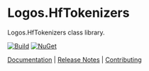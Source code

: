 # Logos.HfTokenizers

Logos.HfTokenizers class library.

[![Build](https://github.com/Faithlife/HfTokenizers/workflows/Build/badge.svg)](https://github.com/Faithlife/HfTokenizers/actions?query=workflow%3ABuild) [![NuGet](https://img.shields.io/nuget/v/Logos.HfTokenizers.svg)](https://www.nuget.org/packages/Logos.HfTokenizers)

[Documentation](https://faithlife.github.io/HfTokenizers/) | [Release Notes](https://github.com/Faithlife/HfTokenizers/blob/master/ReleaseNotes.md) | [Contributing](https://github.com/Faithlife/HfTokenizers/blob/master/CONTRIBUTING.md)
